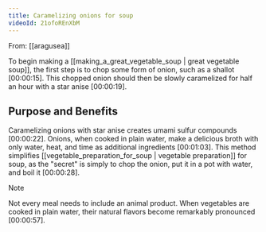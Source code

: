 ```yaml
---
title: Caramelizing onions for soup
videoId: 21ofoREnXbM
---
```


From: [[aragusea]] <br/> 

To begin making a [[making_a_great_vegetable_soup | great vegetable soup]], the first step is to chop some form of onion, such as a shallot <a class="yt-timestamp" data-t="00:00:15">[00:00:15]</a>. This chopped onion should then be slowly caramelized for half an hour with a star anise <a class="yt-timestamp" data-t="00:00:19">[00:00:19]</a>.

## Purpose and Benefits
Caramelizing onions with star anise creates umami sulfur compounds <a class="yt-timestamp" data-t="00:00:22">[00:00:22]</a>. Onions, when cooked in plain water, make a delicious broth with only water, heat, and time as additional ingredients <a class="yt-timestamp" data-t="00:01:03">[00:01:03]</a>. This method simplifies [[vegetable_preparation_for_soup | vegetable preparation]] for soup, as the "secret" is simply to chop the onion, put it in a pot with water, and boil it <a class="yt-timestamp" data-t="00:00:28">[00:00:28]</a>.

> [!NOTE]
> Not every meal needs to include an animal product. When vegetables are cooked in plain water, their natural flavors become remarkably pronounced <a class="yt-timestamp" data-t="00:00:57">[00:00:57]</a>.